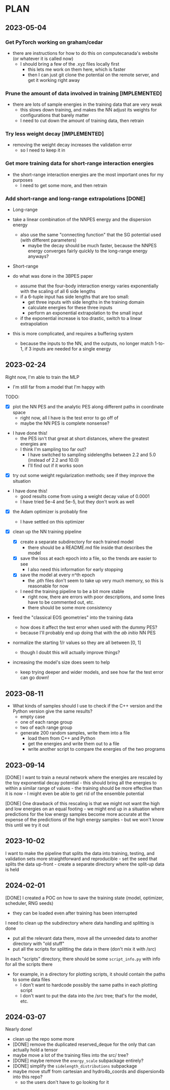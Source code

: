 # PLAN

## 2023-05-04

### Get PyTorch working on graham/cedar

- there are instructions for how to do this on computecanada's website (or whatever it is called now)
  - I should bring a few of the .xyz files locally first
    - this lets me work on them here, which is faster
    - then I can just git clone the potential on the remote server, and get it working right away

### Prune the amount of data involved in training [IMPLEMENTED]

- there are lots of sample energies in the training data that are very weak
  - this slows down training, and makes the NN adjust its weights for configurations that barely matter
  - I need to cut down the amount of training data, then retrain

### Try less weight decay [IMPLEMENTED]

- removing the weight decay increases the validation error
  - so I need to keep it in

### Get more training data for short-range interaction energies

- the short-range interaction energies are the most important ones for my purposes
  - I need to get some more, and then retrain

### Add short-range and long-range extrapolations [DONE]

- Long-range
- take a linear combination of the NNPES energy and the dispersion energy
  - also use the same "connecting function" that the SG potential used (with different parameters)
    - maybe the decay should be much faster, because the NNPES energy converges fairly quickly to the long-range energy anyways?

- Short-range
- do what was done in the 3BPES paper
  - assume that the four-body interaction energy varies exponentially with the scaling of all 6 side lengths
  - if a 6-tuple input has side lengths that are too small:
    - get three inputs with side lengths in the training domain
    - calculate energies for these three inputs
    - perform an exponential extrapolation to the small input
  - if the exponential increase is too drastic, switch to a linear extrapolation
- this is more complicated, and requires a buffering system
  - because the inputs to the NN, and the outputs, no longer match 1-to-1, if 3 inputs are needed for a single energy

## 2023-02-24

Right now, I'm able to train the MLP

- I'm still far from a model that I'm happy with

TODO:

- [x] plot the NN PES and the analytic PES along different paths in coordinate space
  - right now, all I have is the test error to go off of
  - maybe the NN PES is complete nonsense?
- I have done this!
  - the PES isn't that great at short distances, where the greatest energies are
  - I think I'm sampling too far out?
    - I have switched to sampling sidelengths between 2.2 and 5.0 (instead of 2.2 and 10.0)
    - I'll find out if it works soon

- [x] try out some weight regularization methods; see if they improve the situation
- I have done this!
  - good results come from using a weight decay value of 0.0001
  - I have tried 5e-4 and 5e-5, but they don't work as well

- [x] the Adam optimizer is probably fine
  - I have settled on this optimizer

- [x] clean up the NN training pipeline
  - [x] create a separate subdirectory for each trained model
    - there should be a README.md file inside that describes the model
  - [x] save the loss at each epoch into a file, so the trends are easier to see
    - I also need this information for early stopping
  - [x] save the model at every n^th epoch
    - the .pth files don't seem to take up very much memory, so this is reasonable for now
  - I need the training pipeline to be a bit more stable
    - right now, there are errors with poor descriptions, and some lines have to be commented out, etc.
    - there should be some more consistency

- feed the "classical EOS geometries" into the training data
  - how does it affect the test error when used with the dummy PES?
  - because I'll probably end up doing that with the *ab initio* NN PES

- normalize the starting 1/r values so they are all between [0, 1]
  - though I doubt this will actually improve things?

- increasing the model's size does seem to help
  - keep trying deeper and wider models, and see how far the test error can go down!

## 2023-08-11

- What kinds of samples should I use to check if the C++ version and the Python version give the same results?
  - empty case
  - one of each range group
  - two of each range group
  - generate 200 random samples, write them into a file
    - load them from C++ and Python
    - get the energies and write them out to a file
    - write another script to compare the energies of the two programs

## 2023-09-14

[DONE]
I want to train a neural network where the energies are rescaled by the toy exponential decay potential
    - this should bring all the energies to within a similar range of values
    - the training should be more effective than it is now
    - I might even be able to get rid of the ensemble potential

[DONE]
One drawback of this rescaling is that we might not want the high and low energies on an equal footing
    - we might end up in a situation where predictions for the low energy samples become more accurate at the expense
      of the predictions of the high energy samples
    - but we won't know this until we try it out

## 2023-10-02

I want to make the pipeline that splits the data into training, testing, and validation sets more straightforward and reproducible
    - set the seed that splits the data up-front
    - create a separate directory where the split-up data is held

## 2024-02-01

[DONE]
I created a POC on how to save the training state (model, optimizer, scheduler, RNG seeds)
- they can be loaded even after training has been interrupted

I need to clean up the subdirectory where data handling and splitting is done
- put all the relevant data there, move all the unneeded data to another directory with "old stuff"
- put all the scripts for splitting the data in there (don't mix it with /src)

In each "scripts" directory, there should be some `script_info.py` with info for all the scripts there
- for example, in a directory for plotting scripts, it should contain the paths to some data files
  - I don't want to hardcode possibly the same paths in each plotting script
  - I don't want to put the data into the /src tree; that's for the model, etc.


## 2024-03-07
Nearly done!
- clean up the repo some more
- [DONE] remove the duplicated reserved_deque for the only that can actually hold a tensor
- maybe move a lot of the training files into the src/ tree?
- [DONE] maybe remove the `energy_scale` subpackage entirely?
- [DONE] simplify the `sidelength_distributions` subpackage
- maybe move stuff from cartesian and hydro4b_coords and dispersion4b into this repo?
  - so the users don't have to go looking for it
